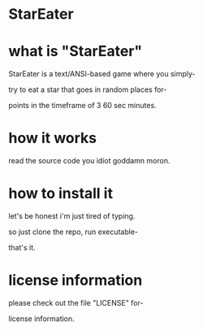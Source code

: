 # StarEater

# what is "StarEater"
StarEater is a text/ANSI-based game where you simply-

try to eat a star that goes in random places for-

points in the timeframe of 3 60 sec minutes.

# how it works
read the source code you idiot goddamn moron.

# how to install it
let's be honest i'm just tired of typing.

so just clone the repo, run executable-

that's it.

# license information
please check out the file "LICENSE" for-

license information.
